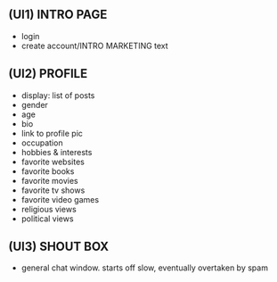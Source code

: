 ## (UI1) INTRO PAGE
  - login
  - create account/INTRO MARKETING text

## (UI2) PROFILE
  - display: list of posts
  - gender
  - age
  - bio
  - link to profile pic
  - occupation
  - hobbies & interests
  - favorite websites
  - favorite books
  - favorite movies
  - favorite tv shows
  - favorite video games
  - religious views
  - political views

## (UI3) SHOUT BOX
  - general chat window. starts off slow, eventually overtaken by spam

